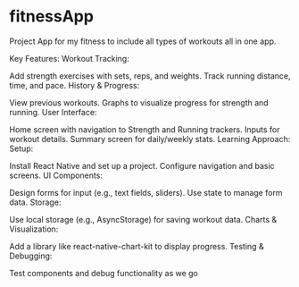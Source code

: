 # fitnessApp
Project App for my fitness to include all types of workouts all in one app. 

Key Features:
Workout Tracking:

Add strength exercises with sets, reps, and weights.
Track running distance, time, and pace.
History & Progress:

View previous workouts.
Graphs to visualize progress for strength and running.
User Interface:

Home screen with navigation to Strength and Running trackers.
Inputs for workout details.
Summary screen for daily/weekly stats.
Learning Approach:
Setup:

Install React Native and set up a project.
Configure navigation and basic screens.
UI Components:

Design forms for input (e.g., text fields, sliders).
Use state to manage form data.
Storage:

Use local storage (e.g., AsyncStorage) for saving workout data.
Charts & Visualization:

Add a library like react-native-chart-kit to display progress.
Testing & Debugging:

Test components and debug functionality as we go